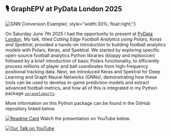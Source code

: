 ## 🎙️ GraphEPV at PyData London 2025


![GNN Conversion Example](/imgs/gif/1607-1618-1-sort.gif){: style="width:30%; float:right;"}

On Saturday June 7th 2025 I had the opportunity to present at [PyData London](https://pydata.org/london2025). My talk, titled _Cutting Edge Football Analytics using Polars, Keras and Spektral_, provided a hands-on introduction to building football analytics models with Polars, Keras, and Spektral. We started by exploring specific open-source football analytics Python libraries (kloppy and mplsoccer) followed by a brief introduction of basic Polars functionality, to efficiently process millions of player and ball coordinates from high-frequency positional tracking data. Next, we introduced Keras and Spektral for Deep Learning and Graph Neural Networks (GNNs), demonstrating how these tools can be used to develop in-game prediction models and extract advanced football metrics, and how all of this is integrated in my Python package [`unravelsports`](https://github.com/UnravelSports/unravelsports).

More information on this Python package can be found in the GitHub repository linked below.

[![Readme Card](https://github-readme-stats.vercel.app/api/pin/?username=UnravelSports&repo=unravelsports&theme=dracula)](https://github.com/UnravelSports/unravelsports)
Watch the presentation on YouTube below.

[![Our Talk on YouTube](https://img.youtube.com/vi/PUXU3SokbW0/0.jpg)](https://www.youtube.com/watch?v=PUXU3SokbW0)
